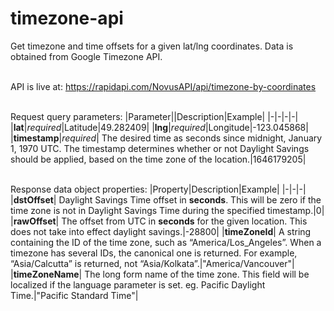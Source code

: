 # timezone-api

Get timezone and time offsets for a given lat/lng coordinates. Data is obtained from Google Timezone API.

\
API is live at:
https://rapidapi.com/NovusAPI/api/timezone-by-coordinates

\
Request query parameters:
|Parameter||Description|Example|
|-|-|-|-|
|**lat**|*required*|Latitude|49.282409|
|**lng**|*required*|Longitude|-123.045868|
|**timestamp**|*required*| The desired time as seconds since midnight, January 1, 1970 UTC. The timestamp determines whether or not Daylight Savings should be applied, based on the time zone of the location.|1646179205|

\
Response data object properties:
|Property|Description|Example|
|-|-|-|
|**dstOffset**| Daylight Savings Time offset in **seconds**. This will be zero if the time zone is not in Daylight Savings Time during the specified timestamp.|0|
|**rawOffset**| The offset from UTC in **seconds** for the given location. This does not take into effect daylight savings.|-28800|
|**timeZoneId**| A string containing the ID of the time zone, such as “America/Los_Angeles”. When a timezone has several IDs, the canonical one is returned. For example, “Asia/Calcutta” is returned, not “Asia/Kolkata”.|"America/Vancouver"|
|**timeZoneName**| The long form name of the time zone. This field will be localized if the language parameter is set. eg. Pacific Daylight Time.|"Pacific Standard Time"|
